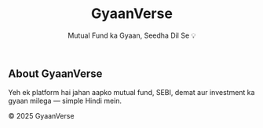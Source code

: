 <!DOCTYPE html>
<html lang="en">
<head>
  <meta charset="UTF-8">
  <title>GyaanVerse</title>
  <link rel="stylesheet" href="style.css">
</head>
<body>
  <header>
    <h1>GyaanVerse</h1>
    <p>Mutual Fund ka Gyaan, Seedha Dil Se 💡</p>
  </header>

  <section>
    <h2>About GyaanVerse</h2>
    <p>Yeh ek platform hai jahan aapko mutual fund, SEBI, demat aur investment ka gyaan milega — simple Hindi mein.</p>
  </section>

  <footer>
    <p>© 2025 GyaanVerse</p>
  </footer>
</body>
</html>
